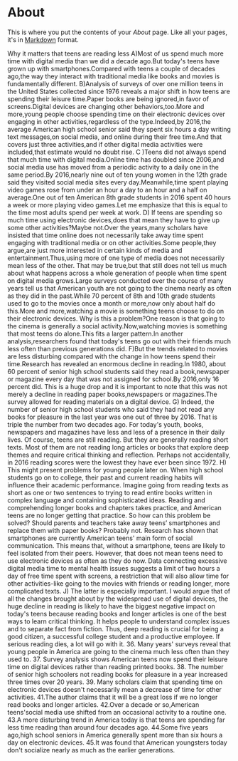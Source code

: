 # About

This is where you put the contents of your *About* page. Like all your pages, it's in [Markdown](https://guides.github.com/features/mastering-markdown/) format.

Why it matters that teens are reading less
A)Most of us spend much more time with digital media than we did a decade ago.But today's teens have grown up with smartphones.Compared with teens a couple of decades ago,the way they interact with traditional media like books and movies is fundamentally different.
B)Analysis of surveys of over one million teens in the United States collected since 1976 reveals a major shift in how teens are spending their leisure time.Paper books are being ignored,in favor of screens.Digital devices are changing other behaviors,too.More and more,young people choose spending time on their electronic devices over engaging in other activities,regardless of the type.Indeed,by 2016,the average American high school senior said they spent six hours a day writing text messages,on social media, and online during their free time.And that covers just three activities,and if other digital media activities were included,that estimate would no doubt rise.
C )Teens did not always spend that much time with digital media.Online time has doubled since 2006,and social media use has moved from a periodic activity to a daily one in the same period.By 2016,nearly nine out of ten young women in the 12th grade said they visited social media sites every day.Meanwhile,time spent playing video games rose from under an hour a day to an hour and a half on average.One out of ten American 8th grade students in 2016 spent 40 hours a week or more playing video games.Let me emphasize that this is equal to the time most adults spend per week at work.
D) If teens are spending so much time using electronic devices,does that mean they have to give up some other activities?Maybe not.Over the years,many scholars have insisted that time online does not necessarily take away time spent engaging with traditional media or on other activities.Some people,they argue,are just more interested in certain kinds of media and entertainment.Thus,using more of one type of media does not necessarily mean less of the other.
That may be true,but that still does not tell us much about what happens across a whole generation of people when time spent on digital media grows.Large surveys conducted over the course of many years tell us that American youth are not going to the cinema nearly as often as they did in the past.While 70 percent of 8th and 10th grade students used to go to the movies once a month or more,now only about half do this.More and more,watching a movie is something teens choose to do on their electronic devices.
Why is this a problem?One reason is that going to the cinema is generally a social activity.Now,watching movies is something that most teens do alone.This fits a larger pattern.In another analysis,researchers found that today's teens go out with their friends much less often than previous generations did.
F)But the trends related to movies are less disturbing compared with the change in how teens spend their time.Research has revealed an enormous decline in reading.In 1980, about 60 percent of senior high school students said they read a book,newspaper or magazine every day that was not assigned for school.By 2016,only 16 percent did.
This is a huge drop and it is important to note that this was not merely a decline in reading paper books,newspapers or magazines.The survey allowed for reading materials on a digital device.
G) Indeed, the number of senior high school students who said they had not read any books for pleasure in the last year was one out of three by 2016. That is triple the number from two decades ago. For today's youth, books, newspapers and magazines have less and less of a presence in their daily lives. Of course, teens are still reading.
But they are generally reading short texts. Most of them are not reading long articles or books that explore deep themes and require critical thinking and reflection. Perhaps not accidentally, in 2016 reading scores were the lowest they have ever been since 1972.
H) This might present problems for young people later on. When high school students go on to college, their past and current reading habits will influence their academic performance. Imagine going from reading texts as short as one or two sentences to trying to read entire books written in complex language and containing sophisticated ideas. Reading and comprehending longer books and chapters takes practice, and American teens are no longer getting that practice.
So how can this problem be solved? Should parents and teachers take away teens’
smartphones and replace them with paper books? Probably not. Research has shown that smartphones are currently American teens' main form of social communication.
This means that, without a smartphone, teens are likely to feel isolated from their peers.
However, that does not mean teens need to use electronic devices as often as they do now. Data connecting excessive digital media time to mental health issues suggests a limit of two hours a day of free time spent with screens, a restriction that will also allow time for other activities-like going to the movies with friends or reading longer, more complicated texts.
J) The latter is especially important. I would argue that of all the changes brought about by the widespread use of digital devices, the huge decline in reading is likely to have the biggest negative impact on today's teens because reading books and longer articles is one of the best ways to learn critical thinking. It helps people to understand complex issues and to separate fact from fiction. Thus, deep reading is crucial for being a good citizen, a successful college student and a productive employee. If serious reading dies, a lot will go with it.
36. Many years' surveys reveal that young people in America are going to the cinema much less often than they used to.
37. Survey analysis shows American teens now spend their leisure time on digital devices rather than reading printed books.
38. The number of senior high schoolers not reading books for pleasure in a year increased three times over 20 years.
39. Many scholars claim that spending time on electronic devices doesn't necessarily mean a decrease of time for other activities.
41.The author claims that it will be a great loss if we no longer read books and longer articles.
42.Over a decade or so,American teens'social media use shifted from an occasional activity to a routine one.
43.A more disturbing trend in America today is that teens are spending far less time reading than around four decades ago.
44.Some five years ago,high school seniors in America generally spent more than six hours a day on electronic devices.
45.It was found that American youngsters today don't socialize nearly as much as the earlier generations.
